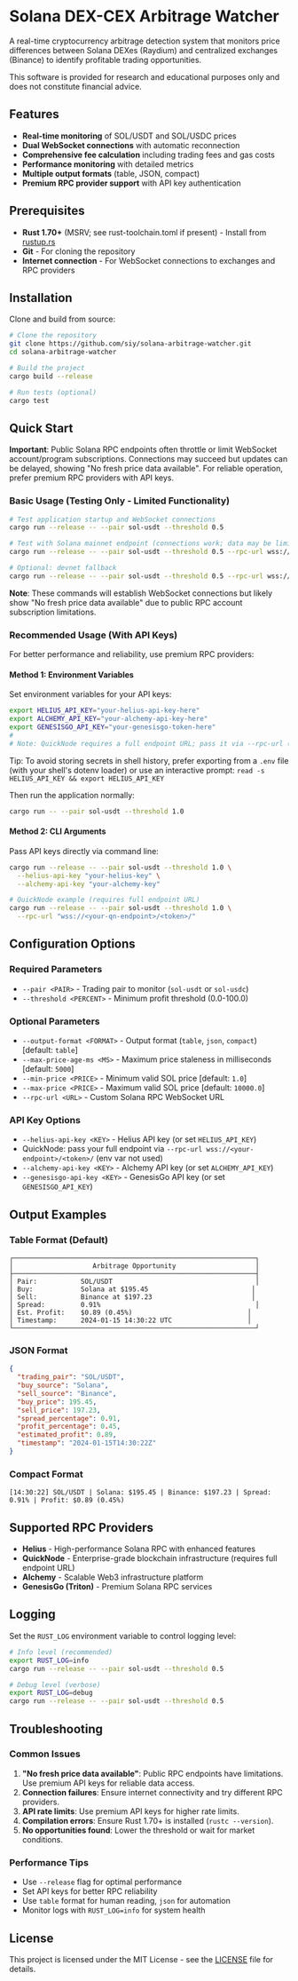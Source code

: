 # Solana DEX-CEX Arbitrage Watcher

A real-time cryptocurrency arbitrage detection system that monitors price differences between Solana DEXes (Raydium) and centralized exchanges (Binance) to identify profitable trading opportunities.

This software is provided for research and educational purposes only and does not constitute financial advice.

## Features

- **Real-time monitoring** of SOL/USDT and SOL/USDC prices
- **Dual WebSocket connections** with automatic reconnection
- **Comprehensive fee calculation** including trading fees and gas costs
- **Performance monitoring** with detailed metrics
- **Multiple output formats** (table, JSON, compact)
- **Premium RPC provider support** with API key authentication

## Prerequisites

- **Rust 1.70+** (MSRV; see rust-toolchain.toml if present) - Install from [rustup.rs](https://rustup.rs/)
- **Git** - For cloning the repository
- **Internet connection** - For WebSocket connections to exchanges and RPC providers

## Installation

Clone and build from source:

```bash
# Clone the repository
git clone https://github.com/siy/solana-arbitrage-watcher.git
cd solana-arbitrage-watcher

# Build the project
cargo build --release

# Run tests (optional)
cargo test
```

## Quick Start

**Important**: Public Solana RPC endpoints often throttle or limit WebSocket account/program subscriptions. Connections may succeed but updates can be delayed, showing "No fresh price data available". For reliable operation, prefer premium RPC providers with API keys.

### Basic Usage (Testing Only - Limited Functionality)

```bash
# Test application startup and WebSocket connections
cargo run --release -- --pair sol-usdt --threshold 0.5

# Test with Solana mainnet endpoint (connections work; data may be limited)
cargo run --release -- --pair sol-usdt --threshold 0.5 --rpc-url wss://api.mainnet-beta.solana.com

# Optional: devnet fallback
cargo run --release -- --pair sol-usdt --threshold 0.5 --rpc-url wss://api.devnet.solana.com
```

**Note**: These commands will establish WebSocket connections but likely show "No fresh price data available" due to public RPC account subscription limitations.

### Recommended Usage (With API Keys)

For better performance and reliability, use premium RPC providers:

#### Method 1: Environment Variables

Set environment variables for your API keys:

```bash
export HELIUS_API_KEY="your-helius-api-key-here"
export ALCHEMY_API_KEY="your-alchemy-api-key-here"
export GENESISGO_API_KEY="your-genesisgo-token-here"
#
# Note: QuickNode requires a full endpoint URL; pass it via --rpc-url (see below).
```

Tip: To avoid storing secrets in shell history, prefer exporting from a `.env` file (with your shell's dotenv loader) or use an interactive prompt:
`read -s HELIUS_API_KEY && export HELIUS_API_KEY`

Then run the application normally:

```bash
cargo run -- --pair sol-usdt --threshold 1.0
```

#### Method 2: CLI Arguments

Pass API keys directly via command line:

```bash
cargo run --release -- --pair sol-usdt --threshold 1.0 \
  --helius-api-key "your-helius-key" \
  --alchemy-api-key "your-alchemy-key"

# QuickNode example (requires full endpoint URL)
cargo run --release -- --pair sol-usdt --threshold 1.0 \
  --rpc-url "wss://<your-qn-endpoint>/<token>/"
```

## Configuration Options

### Required Parameters

- `--pair <PAIR>` - Trading pair to monitor (`sol-usdt` or `sol-usdc`)
- `--threshold <PERCENT>` - Minimum profit threshold (0.0-100.0)

### Optional Parameters

- `--output-format <FORMAT>` - Output format (`table`, `json`, `compact`) [default: `table`]
- `--max-price-age-ms <MS>` - Maximum price staleness in milliseconds [default: `5000`]
- `--min-price <PRICE>` - Minimum valid SOL price [default: `1.0`]
- `--max-price <PRICE>` - Maximum valid SOL price [default: `10000.0`]
- `--rpc-url <URL>` - Custom Solana RPC WebSocket URL

### API Key Options

- `--helius-api-key <KEY>` - Helius API key (or set `HELIUS_API_KEY`)
- QuickNode: pass your full endpoint via `--rpc-url wss://<your-endpoint>/<token>/` (env var not used)
- `--alchemy-api-key <KEY>` - Alchemy API key (or set `ALCHEMY_API_KEY`)
- `--genesisgo-api-key <KEY>` - GenesisGo API key (or set `GENESISGO_API_KEY`)

## Output Examples

### Table Format (Default)
```text
┌─────────────────────────────────────────────────────────────┐
│                    Arbitrage Opportunity                    │
├─────────────────────────────────────────────────────────────┤
│ Pair:           SOL/USDT                                    │
│ Buy:            Solana at $195.45                          │
│ Sell:           Binance at $197.23                         │
│ Spread:         0.91%                                       │
│ Est. Profit:    $0.89 (0.45%)                             │
│ Timestamp:      2024-01-15 14:30:22 UTC                   │
└─────────────────────────────────────────────────────────────┘
```

### JSON Format
```json
{
  "trading_pair": "SOL/USDT",
  "buy_source": "Solana",
  "sell_source": "Binance",
  "buy_price": 195.45,
  "sell_price": 197.23,
  "spread_percentage": 0.91,
  "profit_percentage": 0.45,
  "estimated_profit": 0.89,
  "timestamp": "2024-01-15T14:30:22Z"
}
```

### Compact Format
```text
[14:30:22] SOL/USDT | Solana: $195.45 | Binance: $197.23 | Spread: 0.91% | Profit: $0.89 (0.45%)
```

## Supported RPC Providers

- **Helius** - High-performance Solana RPC with enhanced features
- **QuickNode** - Enterprise-grade blockchain infrastructure (requires full endpoint URL)
- **Alchemy** - Scalable Web3 infrastructure platform
- **GenesisGo (Triton)** - Premium Solana RPC services

## Logging

Set the `RUST_LOG` environment variable to control logging level:

```bash
# Info level (recommended)
export RUST_LOG=info
cargo run --release -- --pair sol-usdt --threshold 0.5

# Debug level (verbose)
export RUST_LOG=debug
cargo run --release -- --pair sol-usdt --threshold 0.5
```

## Troubleshooting

### Common Issues

1. **"No fresh price data available"**: Public RPC endpoints have limitations. Use premium API keys for reliable data access.
2. **Connection failures**: Ensure internet connectivity and try different RPC providers.
3. **API rate limits**: Use premium API keys for higher rate limits.
4. **Compilation errors**: Ensure Rust 1.70+ is installed (`rustc --version`).
5. **No opportunities found**: Lower the threshold or wait for market conditions.

### Performance Tips

- Use `--release` flag for optimal performance
- Set API keys for better RPC reliability
- Use `table` format for human reading, `json` for automation
- Monitor logs with `RUST_LOG=info` for system health

## License

This project is licensed under the MIT License - see the [LICENSE](LICENSE) file for details.
